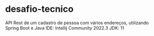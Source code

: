 # desafio-tecnico
API Rest de um cadastro de pessoa com vários endereços, utilizando Spring Boot e Java
IDE: Intellij Community 2022.3
JDK: 11
